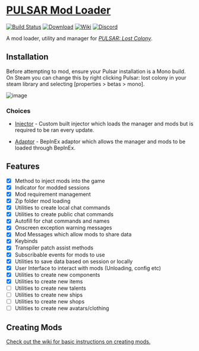 # [PULSAR Mod Loader][0]


[0]: https://github.com/PULSAR-Modders/pulsar-mod-loader "PULSAR Mod Loader"

[![Build Status][1]][2]
[![Download][3]][4]
[![Wiki][5]][6]
[![Discord][7]][8]

[1]: https://github.com/PULSAR-Modders/pulsar-mod-loader/workflows/Build/badge.svg
[2]: https://github.com/PULSAR-Modders/pulsar-mod-loader/actions "Build Status"
[3]: https://img.shields.io/badge/-DOWNLOAD-success
[4]: https://github.com/PULSAR-Modders/pulsar-mod-loader/packages "Download"
[5]: https://img.shields.io/badge/-WIKI-informational
[6]: https://github.com/PULSAR-Modders/pulsar-mod-loader/wiki "Wiki"
[7]: https://img.shields.io/discord/458244416562397184.svg?label=&logo=discord&logoColor=ffffff&color=7389D8&labelColor=6A7EC2
[8]: https://discord.gg/yBJGv4T "PML Discord"

A mod loader, utility and manager for [*PULSAR: Lost Colony*][10].

[10]: http://www.pulsarthegame.com/ "PULSAR: Lost Colony"

## Installation

Before attempting to mod, ensure your Pulsar installation is a Mono build. On Steam you can change this by right clicking Pulsar: lost colony in your steam library and selecting [properties > betas > mono].

![image](https://github.com/PULSAR-Modders/pulsar-mod-loader/assets/46509577/8aeca171-3cd7-4ffc-8805-77c8ce1400e7)

### Choices
- [Injector](https://github.com/PULSAR-Modders/pulsar-mod-loader/tree/master/PulsarModLoader.Injector) - Custom built injector which loads the manager and mods but is required to be ran every update.

- [Adaptor](https://github.com/PULSAR-Modders/pulsar-mod-loader/tree/master/PulsarModLoader.Adaptor) - BepInEx adaptor which allows the manager and mods to be loaded through BepInEx.

## Features

- [x] Method to inject mods into the game
- [x] Indicator for modded sessions
- [x] Mod requirement management
- [x] Zip folder mod loading
- [x] Utilities to create local chat commands
- [x] Utilities to create public chat commands
- [x] Autofill for chat commands and names
- [x] Onscreen exception warning messages
- [x] Mod Messages which allow mods to share data
- [x] Keybinds
- [x] Transpiler patch assist methods
- [x] Subscribable events for mods to use
- [x] Utilities to save data based on session or locally
- [x] User Interface to interact with mods (Unloading, config etc)
- [x] Utilities to create new components
- [x] Utilities to create new items
- [ ] Utilities to create new talents
- [ ] Utilities to create new ships
- [ ] Utilities to create new shops
- [ ] Utilities to create new avatars/clothing

## Creating Mods

[Check out the wiki for basic instructions on creating mods.](https://github.com/PULSAR-Modders/pulsar-mod-loader/wiki/Creating-Mods)
